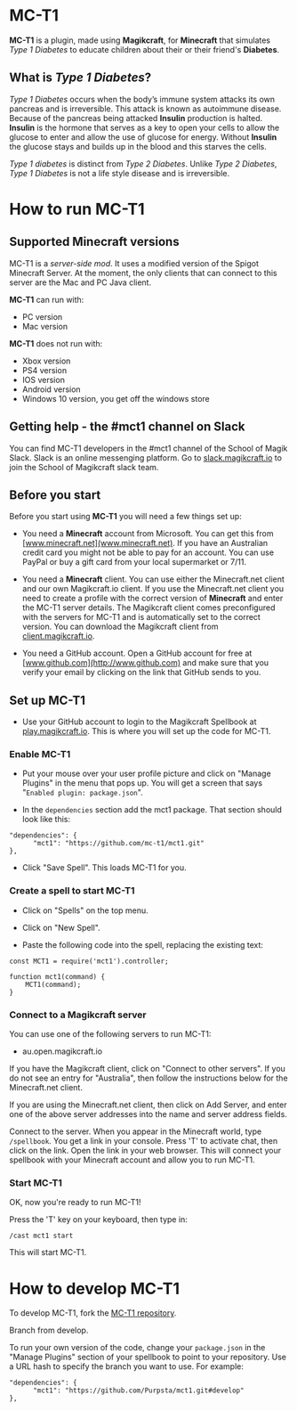 # **MC-T1**

**MC-T1** is a plugin, made using **Magikcraft**, for **Minecraft** that simulates _Type 1 Diabetes_ to educate children about their or their friend's **Diabetes**.

## What is _Type 1 Diabetes_?

_Type 1 Diabetes_ occurs when the body’s immune system attacks its own pancreas and is irreversible. This attack is known as autoimmune disease. Because of the pancreas being attacked **Insulin** production is halted. **Insulin** is the hormone that serves as a key to open your cells to allow the glucose to enter and allow the use of glucose for energy. Without **Insulin** the glucose stays and builds up in the blood and this starves the cells.

_Type 1 diabetes_ is distinct from _Type 2 Diabetes_. Unlike _Type 2 Diabetes_, _Type 1 Diabetes_ is not a life style disease and is irreversible.

# How to run **MC-T1**

## Supported **Minecraft** versions

MC-T1 is a _server-side mod_. It uses a modified version of the Spigot Minecraft Server. At the moment, the only clients that can connect to this server are the Mac and PC Java client.

**MC-T1** can run with:

* PC version
* Mac version

**MC-T1** does not run with:

* Xbox version
* PS4 version
* IOS version
* Android version
* Windows 10 version, you get off the windows store

## Getting help - the #mct1 channel on Slack

You can find MC-T1 developers in the #mct1 channel of the School of Magik Slack. Slack is an online messenging platform. Go to [slack.magikcraft.io](https://slack.magikcraft.io) to join the School of Magikcraft slack team.

## Before you start

 Before you start using **MC-T1** you will need a few things set up:

* You need a **Minecraft** account from Microsoft. You can get this from [www.minecraft.net](www.minecraft.net). If you have an Australian credit card you might not be able to pay for an account. You can use PayPal or buy a gift card from your local supermarket or 7/11.

* You need a **Minecraft** client. You can use either the Minecraft.net client and our own Magikcraft.io client. If you use the Minecraft.net client you need to create a profile with the correct version of **Minecraft** and enter the MC-T1 server details. The Magikcraft client comes preconfigured with the servers for MC-T1 and is automatically set to the correct version. You can download the Magikcraft client from [client.magikcraft.io](http://client.magikcraft.io).

* You need a GitHub account. Open a GitHub account for free at [www.github.com](http://www.github.com) and make sure that you verify your email by clicking on the link that GitHub sends to you.

## Set up MC-T1

* Use your GitHub account to login to the Magikcraft Spellbook at [play.magikcraft.io](https://play.magikcraft.io). This is where you will set up the code for MC-T1.

### Enable MC-T1

* Put your mouse over your user profile picture and click on "Manage Plugins" in the menu that pops up. You will get a screen that says "`Enabled plugin: package.json`".

* In the `dependencies` section add the mct1 package. That section should look like this:

```
"dependencies": {
      "mct1": "https://github.com/mc-t1/mct1.git"
},
```

* Click "Save Spell". This loads MC-T1 for you.

### Create a spell to start MC-T1

* Click on "Spells" on the top menu.

* Click on "New Spell".

* Paste the following code into the spell, replacing the existing text:

```
const MCT1 = require('mct1').controller;

function mct1(command) {
    MCT1(command);
}
```

### Connect to a Magikcraft server

You can use one of the following servers to run MC-T1:

* au.open.magikcraft.io

If you have the Magikcraft client, click on "Connect to other servers". If you do not see an entry for "Australia", then follow the instructions below for the Minecraft.net client.

If you are using the Minecraft.net client, then click on Add Server, and enter one of the above server addresses into the name and server address fields.

Connect to the server. When you appear in the Minecraft world, type `/spellbook`. You get a link in your console. Press 'T' to activate chat, then click on the link. Open the link in your web browser. This will connect your spellbook with your Minecraft account and allow you to run MC-T1.

### Start MC-T1

OK, now you're ready to run MC-T1!

Press the 'T' key on your keyboard, then type in:

`/cast mct1 start`

This will start MC-T1.

# How to develop MC-T1

To develop MC-T1, fork the [MC-T1 repository](https://github.com/mc-t1/mct1).

Branch from develop.

To run your own version of the code, change your `package.json` in the "Manage Plugins" section of your spellbook to point to your repository. Use a URL hash to specify the branch you want to use. For example:

```
"dependencies": {
      "mct1": "https://github.com/Purpsta/mct1.git#develop"
},
```



